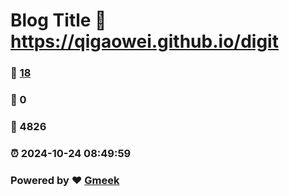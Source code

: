 # Blog Title :link: https://qigaowei.github.io/digit 
### :page_facing_up: [18](https://qigaowei.github.io/digit/tag.html) 
### :speech_balloon: 0 
### :hibiscus: 4826 
### :alarm_clock: 2024-10-24 08:49:59 
### Powered by :heart: [Gmeek](https://github.com/Meekdai/Gmeek)
